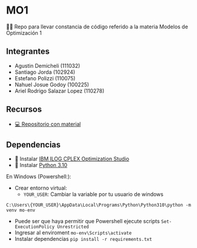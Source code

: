 # MO1
👋🏼 Repo para llevar constancia de código referido a la materia Modelos de Optimización 1

## Integrantes
- Agustin Demicheli (111032)
- Santiago Jorda (102924)
- Estefano Polizzi (110075)
- Nahuel Josue Godoy (100225)
- Ariel Rodrigo Salazar Lopez (110278)
  
## Recursos
- [💻 Repositorio con material](https://github.com/santiagojorda/FIUBA-modelos-y-optimizacion)


## Dependencias
- 🚀 Instalar [IBM ILOG CPLEX Optimization Studio](https://www.ibm.com/academic/)
- 🚀 Instalar [Python 3.10](https://www.python.org/downloads/release/python-3100/)

En Windows (Powershell:):
- Crear entorno virtual: 
    - `YOUR_USER`: Cambiar la variable por tu usuario de windows

```C:\Users\{YOUR_USER}\AppData\Local\Programs\Python\Python310\python -m venv mo-env```
- Puede ser que haya permitir que Powershell ejecute scripts ```Set-ExecutionPolicy Unrestricted```
- Ingresar al enviroment ```mo-env\Scripts\activate```
- Instalar dependencias ```pip install -r requirements.txt```


